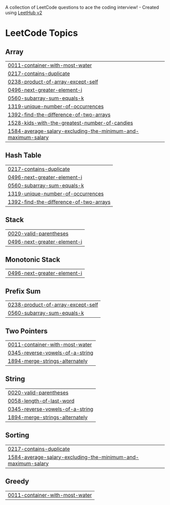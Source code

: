 A collection of LeetCode questions to ace the coding interview! - Created using [LeetHub v2](https://github.com/arunbhardwaj/LeetHub-2.0)
<!---LeetCode Topics Start-->
# LeetCode Topics
## Array
|  |
| ------- |
| [0011-container-with-most-water](https://github.com/A-shoking/Leed_Code/tree/master/0011-container-with-most-water) |
| [0217-contains-duplicate](https://github.com/A-shoking/Leed_Code/tree/master/0217-contains-duplicate) |
| [0238-product-of-array-except-self](https://github.com/A-shoking/Leed_Code/tree/master/0238-product-of-array-except-self) |
| [0496-next-greater-element-i](https://github.com/A-shoking/Leed_Code/tree/master/0496-next-greater-element-i) |
| [0560-subarray-sum-equals-k](https://github.com/A-shoking/Leed_Code/tree/master/0560-subarray-sum-equals-k) |
| [1319-unique-number-of-occurrences](https://github.com/A-shoking/Leed_Code/tree/master/1319-unique-number-of-occurrences) |
| [1392-find-the-difference-of-two-arrays](https://github.com/A-shoking/Leed_Code/tree/master/1392-find-the-difference-of-two-arrays) |
| [1528-kids-with-the-greatest-number-of-candies](https://github.com/A-shoking/Leed_Code/tree/master/1528-kids-with-the-greatest-number-of-candies) |
| [1584-average-salary-excluding-the-minimum-and-maximum-salary](https://github.com/A-shoking/Leed_Code/tree/master/1584-average-salary-excluding-the-minimum-and-maximum-salary) |
## Hash Table
|  |
| ------- |
| [0217-contains-duplicate](https://github.com/A-shoking/Leed_Code/tree/master/0217-contains-duplicate) |
| [0496-next-greater-element-i](https://github.com/A-shoking/Leed_Code/tree/master/0496-next-greater-element-i) |
| [0560-subarray-sum-equals-k](https://github.com/A-shoking/Leed_Code/tree/master/0560-subarray-sum-equals-k) |
| [1319-unique-number-of-occurrences](https://github.com/A-shoking/Leed_Code/tree/master/1319-unique-number-of-occurrences) |
| [1392-find-the-difference-of-two-arrays](https://github.com/A-shoking/Leed_Code/tree/master/1392-find-the-difference-of-two-arrays) |
## Stack
|  |
| ------- |
| [0020-valid-parentheses](https://github.com/A-shoking/Leed_Code/tree/master/0020-valid-parentheses) |
| [0496-next-greater-element-i](https://github.com/A-shoking/Leed_Code/tree/master/0496-next-greater-element-i) |
## Monotonic Stack
|  |
| ------- |
| [0496-next-greater-element-i](https://github.com/A-shoking/Leed_Code/tree/master/0496-next-greater-element-i) |
## Prefix Sum
|  |
| ------- |
| [0238-product-of-array-except-self](https://github.com/A-shoking/Leed_Code/tree/master/0238-product-of-array-except-self) |
| [0560-subarray-sum-equals-k](https://github.com/A-shoking/Leed_Code/tree/master/0560-subarray-sum-equals-k) |
## Two Pointers
|  |
| ------- |
| [0011-container-with-most-water](https://github.com/A-shoking/Leed_Code/tree/master/0011-container-with-most-water) |
| [0345-reverse-vowels-of-a-string](https://github.com/A-shoking/Leed_Code/tree/master/0345-reverse-vowels-of-a-string) |
| [1894-merge-strings-alternately](https://github.com/A-shoking/Leed_Code/tree/master/1894-merge-strings-alternately) |
## String
|  |
| ------- |
| [0020-valid-parentheses](https://github.com/A-shoking/Leed_Code/tree/master/0020-valid-parentheses) |
| [0058-length-of-last-word](https://github.com/A-shoking/Leed_Code/tree/master/0058-length-of-last-word) |
| [0345-reverse-vowels-of-a-string](https://github.com/A-shoking/Leed_Code/tree/master/0345-reverse-vowels-of-a-string) |
| [1894-merge-strings-alternately](https://github.com/A-shoking/Leed_Code/tree/master/1894-merge-strings-alternately) |
## Sorting
|  |
| ------- |
| [0217-contains-duplicate](https://github.com/A-shoking/Leed_Code/tree/master/0217-contains-duplicate) |
| [1584-average-salary-excluding-the-minimum-and-maximum-salary](https://github.com/A-shoking/Leed_Code/tree/master/1584-average-salary-excluding-the-minimum-and-maximum-salary) |
## Greedy
|  |
| ------- |
| [0011-container-with-most-water](https://github.com/A-shoking/Leed_Code/tree/master/0011-container-with-most-water) |
<!---LeetCode Topics End-->